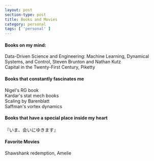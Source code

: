 ```yaml
---
layout: post
section-type: post
title: Books and Movies
category: personal
tags: [ 'personal' ]
---
```

<h4>Books on my mind:</h4>
Data-Driven Science and Engineering: Machine Learning, Dynamical Systems, and Control, Steven Brunton and Nathan Kutz
<br>
Capital in the Twenty-First Century, Piketty

<br>
<h4>Books that constantly fascinates me</h4>
Nigel's RG book<br>
Kardar's stat mech books<br>
Scaling by Barenblatt<br>
Saffman's vortex dynamics

<br>
<h4>Books that have a special place inside my heart</h4>
『いま、会いにゆきます』

<br>
<h4>Favorite Movies</h4>
Shawshank redemption, Amelie